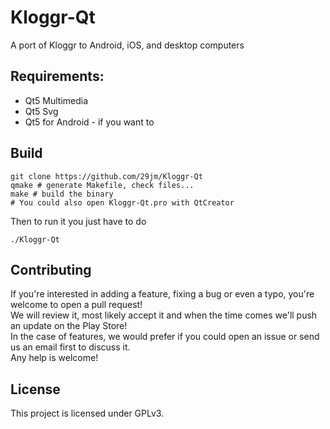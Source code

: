 # Kloggr-Qt
A port of Kloggr to Android, iOS, and desktop computers

## Requirements:
* Qt5 Multimedia
* Qt5 Svg
* Qt5 for Android - if you want to

## Build
```
git clone https://github.com/29jm/Kloggr-Qt
qmake # generate Makefile, check files...
make # build the binary
# You could also open Kloggr-Qt.pro with QtCreator
```
Then to run it you just have to do
```
./Kloggr-Qt
```

## Contributing
If you're interested in adding a feature, fixing a bug or even a typo, you're welcome to open a pull request!  
We will review it, most likely accept it and when the time comes we'll push an update on the Play Store!  
In the case of features, we would prefer if you could open an issue or send us an email first to discuss it.  
Any help is welcome!

## License
This project is licensed under GPLv3.
